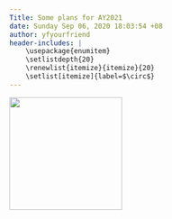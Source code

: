 ```yaml
---
Title: Some plans for AY2021
date: Sunday Sep 06, 2020 18:03:54 +08
author: yfyourfriend
header-includes: |
	\usepackage{enumitem}
	\setlistdepth{20}
	\renewlist{itemize}{itemize}{20}
	\setlist[itemize]{label=$\circ$}
---
```


<img src="/images/AY2021S1upcoming_schedule.jpg" width="200" height="200" />


